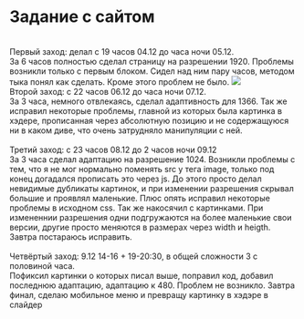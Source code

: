 <h1>Задание с сайтом</h1><br>
Первый заход: делал с 19 часов 04.12 до часа ночи 05.12.<br> За 6 часов полностью сделал страницу на разрешении 1920. Проблемы возникли только с первым блоком. Сидел над ним пару часов, 
методом тыка понял как сделать. Кроме этого проблем не было.
<img src="https://github.com/Lexan4uk/imgs/raw/main/yQdQQrl.png">
<br>
Второй заход: с 22 часов 06.12 до часа ночи 07.12.<br>
За 3 часа, немного отвлекаясь, сделал адаптивность для 1366. Так же исправил некоторые проблемы, главной из которых была картинка в хэдере, прописанная через абсолютную позицию и не содержащуюся ни в каком диве, что очень затрудняло манипуляции с ней. 
<br><br>
Третий заход: с 23 часов 08.12 до 2 часов ночи 09.12<br>
За 3 часа сделал адаптацию на разрешение 1024. Возникли проблемы с тем, что я не мог нормально поменять src у тега image, только под конец догадался прописать это через js. До этого просто делал невидимые дубликаты картинок, и при изменении разрешения скрывал большие и проявлял маленькие. Плюс опять исправил некоторые проблемы в исходном css. Так же накосячил с картинками. При измененнии разрешения одни подгружаются на более маленькие свои версии, другие просто меняются в размерах через width и heigth. Завтра постараюсь исправить.
<br><br>
Четвёртый заход: 9.12 14-16 + 19-20:30, в общей сложности 3 с половиной часа.<br>
Пофиксил картинки о которых писал выше, поправил код, добавил последнюю адаптацию, адаптацию к 480. Проблем не возникло. Завтра финал, сделаю мобильное меню и превращу картинку в хэдэре в слайдер

